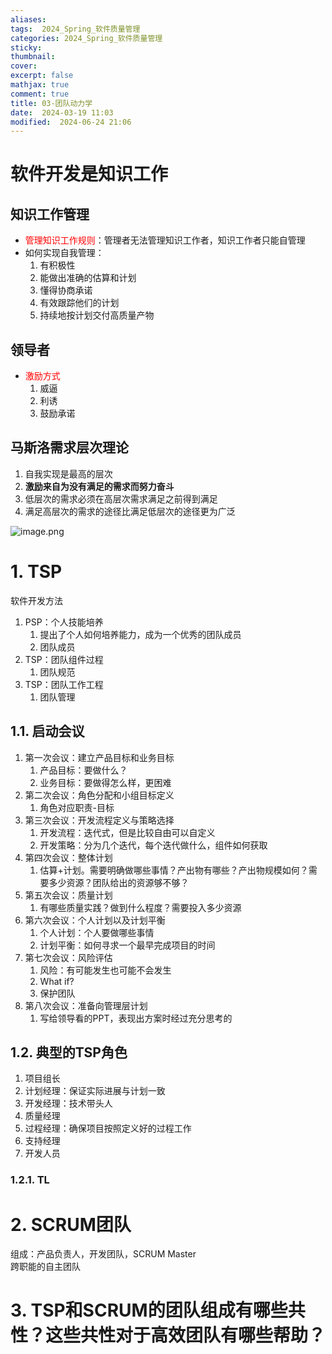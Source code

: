 ```yaml
---
aliases: 
tags:  2024_Spring_软件质量管理
categories: 2024_Spring_软件质量管理
sticky: 
thumbnail: 
cover: 
excerpt: false
mathjax: true
comment: true
title: 03-团队动力学
date:  2024-03-19 11:03
modified:  2024-06-24 21:06
---
```


# 软件开发是知识工作

## 知识工作管理

- <font color="#ff0000">管理知识工作规则</font>：管理者无法管理知识工作者，知识工作者只能自管理
- 如何实现自我管理：
	1. 有积极性
	2. 能做出准确的估算和计划
	3. 懂得协商承诺
	4. 有效跟踪他们的计划
	5. 持续地按计划交付高质量产物

## 领导者

- <font color="#ff0000">激励方式</font>
	1. 威逼
	2. 利诱
	3. 鼓励承诺

## 马斯洛需求层次理论

1. 自我实现是最高的层次
2. **激励来自为没有满足的需求而努力奋斗**
3. 低层次的需求必须在高层次需求满足之前得到满足
4. 满足高层次的需求的途径比满足低层次的途径更为广泛

![image.png](https://chillcharlie-img.oss-cn-hangzhou.aliyuncs.com/image%2F2024%2F06%2F24%2F21-27-15-1d18a34bbbf4f3570b620ecd53502c2b-20240624212714-8a1ce6.png)

# 1. TSP

软件开发方法

1. PSP：个人技能培养
	1. 提出了个人如何培养能力，成为一个优秀的团队成员
	2. 团队成员
2. TSP：团队组件过程
	1. 团队规范
3. TSP：团队工作工程
	1. 团队管理

## 1.1. 启动会议

1. 第一次会议：建立产品目标和业务目标
	1. 产品目标：要做什么？
	2. 业务目标：要做得怎么样，更困难
2. 第二次会议：角色分配和小组目标定义
	1. 角色对应职责-目标
3. 第三次会议：开发流程定义与策略选择
	1. 开发流程：迭代式，但是比较自由可以自定义
	2. 开发策略：分为几个迭代，每个迭代做什么，组件如何获取
4. 第四次会议：整体计划
	1. 估算+计划。需要明确做哪些事情？产出物有哪些？产出物规模如何？需要多少资源？团队给出的资源够不够？
5. 第五次会议：质量计划
	1. 有哪些质量实践？做到什么程度？需要投入多少资源
6. 第六次会议：个人计划以及计划平衡
	1. 个人计划：个人要做哪些事情
	2. 计划平衡：如何寻求一个最早完成项目的时间
7. 第七次会议：风险评估
	1. 风险：有可能发生也可能不会发生
	2. What if?
	3. 保护团队
8. 第八次会议：准备向管理层计划
	1. 写给领导看的PPT，表现出方案时经过充分思考的

## 1.2. 典型的TSP角色

1. 项目组长
2. 计划经理：保证实际进展与计划一致
3. 开发经理：技术带头人
4. 质量经理
5. 过程经理：确保项目按照定义好的过程工作
6. 支持经理
7. 开发人员

### 1.2.1. TL

# 2. SCRUM团队

组成：产品负责人，开发团队，SCRUM Master  
跨职能的自主团队

# 3. TSP和SCRUM的团队组成有哪些共性？这些共性对于高效团队有哪些帮助？